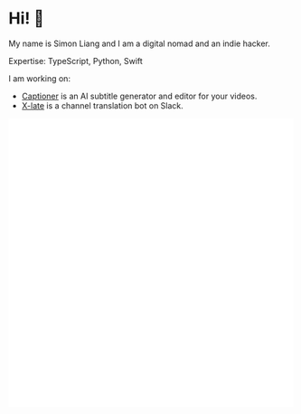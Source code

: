 # Hi! 👋

My name is Simon Liang and I am a digital nomad and an indie hacker.

Expertise: TypeScript, Python, Swift

I am working on:

- [Captioner](https://captioner.io/?ref=github) is an AI subtitle generator and editor for your videos.
- [X-late](https://x-late.x-tech.io/?ref=github) is a channel translation bot on Slack.

![Metrics](./github-metrics.svg)

<!-- [My GitLab Profile](https://gitlab.com/lhr0909)

![GitLab Contributions](https://www.allgitcontributiongraph.com/justgraphit.svg?gitlab=lhr0909) -->
